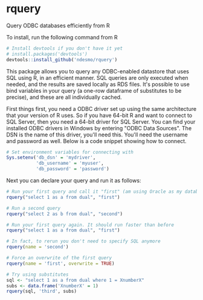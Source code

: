 # rquery
Query ODBC databases efficiently from R

To install, run the following command from R

```r
# Install devtools if you don't have it yet
# install.packages('devtools')
devtools::install_github('ndesmo/rquery')
```

This package allows you to query any ODBC-enabled datastore that uses SQL using R, in an efficient manner. SQL queries are only executed when needed, and the results are saved locally as RDS files. It's possible to use bind variables in your query (a one-row dataframe of substitutes to be precise), and these are all individually cached.

First things first, you need a ODBC driver set up using the same architecture that your version of R uses. So if you have 64-bit R and want to connect to SQL Server, then you need a 64-bit driver for SQL Server. You can find your installed ODBC drivers in Windows by entering "ODBC Data Sources". The DSN is the name of this driver, you'll need this. You'll need the username and password as well. Below is a code snippet showing how to connect.

```r
# Set environment variables for connecting with
Sys.setenv('db_dsn' = 'mydriver',
           'db_username' = 'myuser',
           'db_password' = 'password')
```

Next you can declare your query and run it as follows:

```r
# Run your first query and call it "first" (am using Oracle as my database hence use of the "dual" table)
rquery("select 1 as a from dual", "first")

# Run a second query
rquery("select 2 as b from dual", "second")

# Run your first query again. It should run faster than before
rquery("select 1 as a from dual", "first")

# In fact, to rerun you don't need to specify SQL anymore
rquery(name = 'second')

# Force an overwrite of the first query
rquery(name = 'first', overwrite = TRUE)

# Try using substitutes
sql <- "select 1 as a from dual where 1 = XnumberX"
subs <- data.frame('XnumberX' = 1)
rquery(sql, 'third', subs)
```

